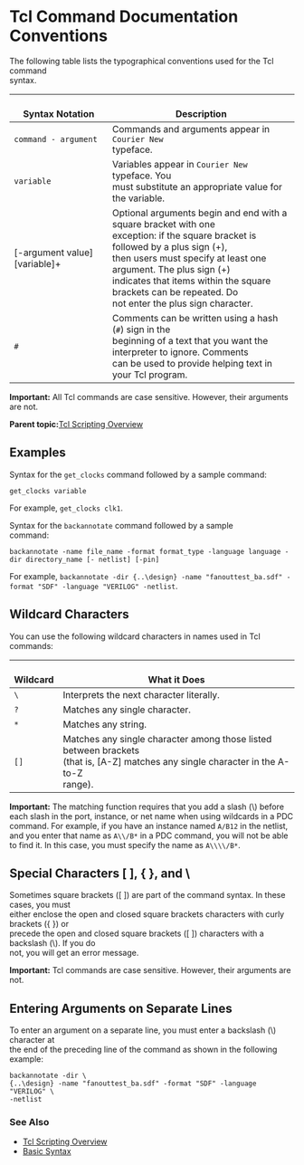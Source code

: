 # Tcl Command Documentation Conventions

The following table lists the typographical conventions used for the Tcl command<br /> syntax.

|<br /> Syntax Notation<br />|<br /> Description<br />|
|--------------------------------------------------------|----------------------------------------------------|
|`command - argument`|Commands and arguments appear in `Courier New`<br /> typeface.|
|`variable`|Variables appear in `Courier New` typeface. You<br /> must substitute an appropriate value for the variable.|
|\[-argument value\] \[variable\]+|Optional arguments begin and end with a square bracket with one<br /> exception: if the square bracket is followed by a plus sign \(+\),<br /> then users must specify at least one argument. The plus sign \(+\)<br /> indicates that items within the square brackets can be repeated. Do<br /> not enter the plus sign character.|
|`#`|Comments can be written using a hash \(`#`\) sign in the<br /> beginning of a text that you want the interpreter to ignore. Comments<br /> can be used to provide helping text in your Tcl program.|

**Important:** All Tcl commands are case sensitive. However, their arguments are not.

**Parent topic:**[Tcl Scripting Overview](GUID-57D1B766-9771-410F-B0F1-9199613DB164.md)

## Examples

Syntax for the `get_clocks` command followed by a sample command:

```
get_clocks variable 
```

For example, `get_clocks clk1`.

Syntax for the `backannotate` command followed by a sample<br /> command:

```
backannotate -name file_name -format format_type -language language -dir directory_name [- netlist] [-pin]
```

For example, `backannotate -dir {..\design} -name "fanouttest_ba.sdf" -format "SDF" -language "VERILOG" -netlist`.

## Wildcard Characters

You can use the following wildcard characters in names used in Tcl commands:

|<br /> Wildcard<br />|<br /> What it Does<br />|
|-------------------------------------------------|-----------------------------------------------------|
|`\`|Interprets the next character literally.|
|`?`|Matches any single character.|
|`*`|Matches any string.|
|`[]`|Matches any single character among those listed between brackets<br /> \(that is, \[A-Z\] matches any single character in the A-to-Z<br /> range\).|

**Important:** The matching function requires that you add a slash \(\\\) before each slash in the port, instance, or net name when using wildcards in a PDC command. For example, if you have an instance named `A/B12` in the netlist, and you enter that name as `A\\/B*` in a PDC command, you will not be able to find it. In this case, you must specify the name as `A\\\\/B*`.

## Special Characters \[ \], \{ \}, and \\

Sometimes square brackets \(\[ \]\) are part of the command syntax. In these cases, you must<br /> either enclose the open and closed square brackets characters with curly brackets \(\{ \}\) or<br /> precede the open and closed square brackets \(\[ \]\) characters with a backslash \(\\\). If you do<br /> not, you will get an error message.

**Important:** Tcl commands are case sensitive. However, their arguments are not.

## Entering Arguments on Separate Lines

To enter an argument on a separate line, you must enter a backslash \(\\\) character at<br /> the end of the preceding line of the command as shown in the following example:

```
backannotate -dir \
{..\design} -name "fanouttest_ba.sdf" -format "SDF" -language "VERILOG" \
-netlist
```

### See Also

-   [Tcl Scripting Overview](GUID-57D1B766-9771-410F-B0F1-9199613DB164.md)
-   [Basic Syntax](GUID-DCB35E77-F92C-45FD-B564-B3E15B6CD3C6.md#)

